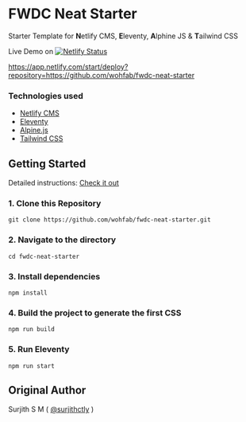 # FWDC Neat Starter

Starter Template for **N**etlify CMS, **E**leventy, **A**lphine JS & **T**ailwind CSS

Live Demo on [![Netlify Status](https://api.netlify.com/api/v1/badges/ad35259d-e9f7-49f9-a8d8-ee342d8bb2e3/deploy-status)](https://app.netlify.com/sites/fwdc-neat-starter/deploys)

https://app.netlify.com/start/deploy?repository=https://github.com/wohfab/fwdc-neat-starter

### Technologies used

- [Netlify CMS](https://www.netlifycms.org/)
- [Eleventy](https://www.11ty.dev/)
- [Alpine.js](https://github.com/alpinejs/alpine)
- [Tailwind CSS](https://tailwindcss.com/)

## Getting Started

Detailed instructions: [Check it out](https://blog.surjithctly.in/neat-stack-create-a-static-website-with-netlify-cms-eleventy-alpinejs-and-tailwindcss)

### 1\. Clone this Repository

```
git clone https://github.com/wohfab/fwdc-neat-starter.git
```

### 2\. Navigate to the directory

```
cd fwdc-neat-starter
```

### 3\. Install dependencies

```
npm install
```

### 4\. Build the project to generate the first CSS

```
npm run build
```

### 5\. Run Eleventy

```
npm run start
```

## Original Author

Surjith S M ( [@surjithctly](https://surjithctly.in/) )
